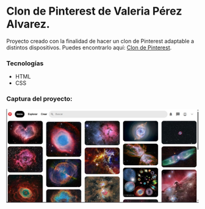 # Clon de Pinterest de Valeria Pérez Alvarez.

Proyecto creado con la finalidad de hacer un clon de Pinterest adaptable a distintos dispositivos.
Puedes encontrarlo aquí: [Clon de Pinterest](https://pinterest-clone-plum.vercel.app/).

### Tecnologías
* HTML
* CSS

### Captura del proyecto: 
![Captura del proyecto](/imagenes/pagina.jpg)